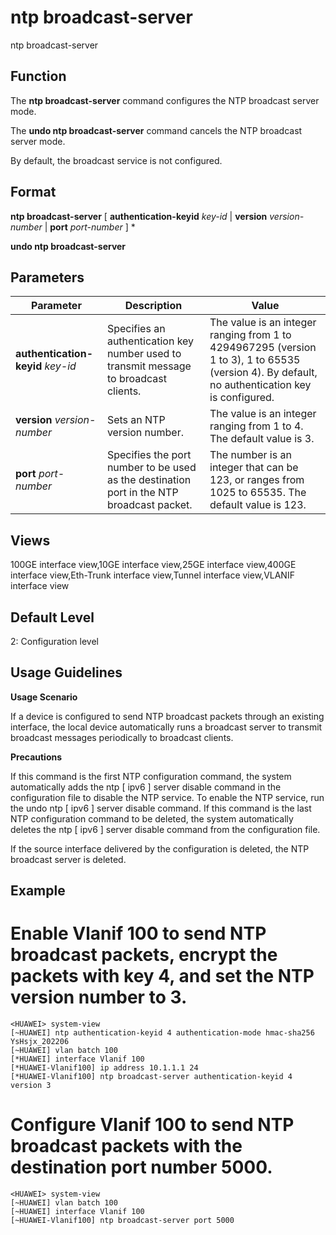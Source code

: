 ntp broadcast-server
====================

ntp broadcast-server

Function
--------

The **ntp broadcast-server** command configures the NTP broadcast server mode.

The **undo ntp broadcast-server** command cancels the NTP broadcast server mode.

By default, the broadcast service is not configured.



Format
------

**ntp broadcast-server** [ **authentication-keyid** *key-id* | **version** *version-number* | **port** *port-number* ] \*

**undo ntp broadcast-server**



Parameters
----------

| Parameter | Description | Value |
| --- | --- | --- |
| **authentication-keyid** *key-id* | Specifies an authentication key number used to transmit message to broadcast clients. | The value is an integer ranging from 1 to 4294967295 (version 1 to 3), 1 to 65535 (version 4). By default, no authentication key is configured. |
| **version** *version-number* | Sets an NTP version number. | The value is an integer ranging from 1 to 4. The default value is 3. |
| **port** *port-number* | Specifies the port number to be used as the destination port in the NTP broadcast packet. | The number is an integer that can be 123, or ranges from 1025 to 65535. The default value is 123. |




Views
-----

100GE interface view,10GE interface view,25GE interface view,400GE interface view,Eth-Trunk interface view,Tunnel interface view,VLANIF interface view



Default Level
-------------

2: Configuration level



Usage Guidelines
----------------

**Usage Scenario**

If a device is configured to send NTP broadcast packets through an existing interface, the local device automatically runs a broadcast server to transmit broadcast messages periodically to broadcast clients.

**Precautions**

If this command is the first NTP configuration command, the system automatically adds the ntp [ ipv6 ] server disable command in the configuration file to disable the NTP service. To enable the NTP service, run the undo ntp [ ipv6 ] server disable command. If this command is the last NTP configuration command to be deleted, the system automatically deletes the ntp [ ipv6 ] server disable command from the configuration file.

If the source interface delivered by the configuration is deleted, the NTP broadcast server is deleted.

Example
-------

# Enable Vlanif 100 to send NTP broadcast packets, encrypt the packets with key 4, and set the NTP version number to 3.
```
<HUAWEI> system-view
[~HUAWEI] ntp authentication-keyid 4 authentication-mode hmac-sha256 YsHsjx_202206
[~HUAWEI] vlan batch 100
[*HUAWEI] interface Vlanif 100
[*HUAWEI-Vlanif100] ip address 10.1.1.1 24
[*HUAWEI-Vlanif100] ntp broadcast-server authentication-keyid 4 version 3

```

# Configure Vlanif 100 to send NTP broadcast packets with the destination port number 5000.
```
<HUAWEI> system-view
[~HUAWEI] vlan batch 100
[~HUAWEI] interface Vlanif 100
[~HUAWEI-Vlanif100] ntp broadcast-server port 5000

```
